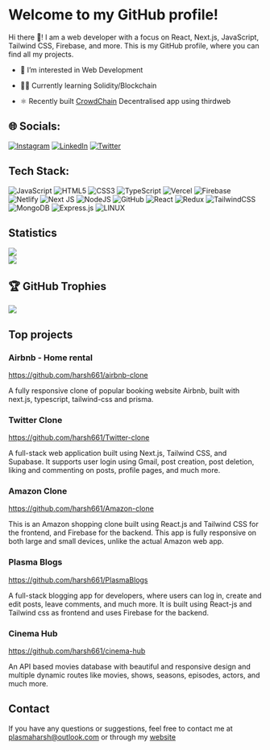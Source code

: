 # Welcome to my GitHub profile!

Hi there :wave:! I am a web developer with a focus on React, Next.js, JavaScript, Tailwind CSS, Firebase, and more. This is my GitHub profile, where you can find all my projects.

* 👀 I’m interested in Web Development

* 🧑‍💻 Currently learning Solidity/Blockchain

* ⚛️ Recently built [CrowdChain](https://github.com/harsh661/web3-crowdfunding) Decentralised app using thirdweb

## 🌐 Socials:
[![Instagram](https://img.shields.io/badge/Instagram-%23E4405F.svg?logo=Instagram&logoColor=white)](https://instagram.com/harsh.script) [![LinkedIn](https://img.shields.io/badge/LinkedIn-%230077B5.svg?logo=linkedin&logoColor=white)](https://linkedin.com/in/harsh-raj-1b6638258) [![Twitter](https://img.shields.io/badge/Twitter-%231DA1F2.svg?logo=Twitter&logoColor=white)](https://twitter.com/Harsh_script) 

## Tech Stack:
![JavaScript](https://img.shields.io/badge/javascript-%23323330.svg?style=for-the-badge&logo=javascript&logoColor=%23F7DF1E) ![HTML5](https://img.shields.io/badge/html5-%23E34F26.svg?style=for-the-badge&logo=html5&logoColor=white) ![CSS3](https://img.shields.io/badge/css3-%231572B6.svg?style=for-the-badge&logo=css3&logoColor=white) ![TypeScript](https://img.shields.io/badge/typescript-%23007ACC.svg?style=for-the-badge&logo=typescript&logoColor=white) ![Vercel](https://img.shields.io/badge/vercel-%23000000.svg?style=for-the-badge&logo=vercel&logoColor=white) ![Firebase](https://img.shields.io/badge/firebase-%23039BE5.svg?style=for-the-badge&logo=firebase) ![Netlify](https://img.shields.io/badge/netlify-%23000000.svg?style=for-the-badge&logo=netlify&logoColor=#00C7B7) ![Next JS](https://img.shields.io/badge/Next-black?style=for-the-badge&logo=next.js&logoColor=white) ![NodeJS](https://img.shields.io/badge/node.js-6DA55F?style=for-the-badge&logo=node.js&logoColor=white) ![GitHub](https://img.shields.io/badge/GitHub-%23121011.svg?style=for-the-badge&logo=github&logoColor=white) ![React](https://img.shields.io/badge/react-%2320232a.svg?style=for-the-badge&logo=react&logoColor=%2361DAFB) ![Redux](https://img.shields.io/badge/redux-%23593d88.svg?style=for-the-badge&logo=redux&logoColor=white) ![TailwindCSS](https://img.shields.io/badge/tailwindcss-%2338B2AC.svg?style=for-the-badge&logo=tailwind-css&logoColor=white) ![MongoDB](https://img.shields.io/badge/MongoDB-%234ea94b.svg?style=for-the-badge&logo=mongodb&logoColor=white) ![Express.js](https://img.shields.io/badge/express.js-%23404d59.svg?style=for-the-badge&logo=express&logoColor=%2361DAFB) ![LINUX](https://img.shields.io/badge/Linux-FCC624?style=for-the-badge&logo=linux&logoColor=black)

## Statistics
![](https://github-readme-streak-stats.herokuapp.com/?user=harsh661&theme=dark&hide_border=false)<br/>
![](https://github-readme-stats.vercel.app/api/top-langs/?username=harsh661&theme=dark&hide_border=false&include_all_commits=false&count_private=true&layout=compact)

## 🏆 GitHub Trophies
![](https://github-profile-trophy.vercel.app/?username=harsh661&theme=onedark&no-frame=false&no-bg=true&margin-w=4)

## Top projects

### Airbnb - Home rental

https://github.com/harsh661/airbnb-clone

A fully responsive clone of popular booking website Airbnb, built with next.js, typescript, tailwind-css and prisma.

### Twitter Clone

https://github.com/harsh661/Twitter-clone

A full-stack web application built using Next.js, Tailwind CSS, and Supabase. It supports user login using Gmail, post creation, post deletion, liking and commenting on posts, profile pages, and much more.

### Amazon Clone

https://github.com/harsh661/Amazon-clone

This is an Amazon shopping clone built using React.js and Tailwind CSS for the frontend, and Firebase for the backend. This app is fully responsive on both large and small devices, unlike the actual Amazon web app.

### Plasma Blogs

https://github.com/harsh661/PlasmaBlogs

A full-stack blogging app for developers, where users can log in, create and edit posts, leave comments, and much more. It is built using React-js and Tailwind css as frontend and uses Firebase for the backend.

### Cinema Hub

https://github.com/harsh661/cinema-hub

An API based movies database with beautiful and responsive design and multiple dynamic routes like movies, shows, seasons, episodes, actors, and much more.

## Contact

If you have any questions or suggestions, feel free to contact me at plasmaharsh@outlook.com or through my [website](https://plasmaharsh.netlify.app)
